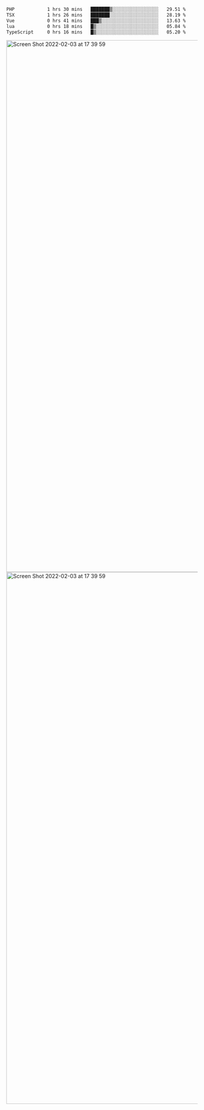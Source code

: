 <!--START_SECTION:waka-->

```txt
PHP            1 hrs 30 mins   ███████▒░░░░░░░░░░░░░░░░░   29.51 %
TSX            1 hrs 26 mins   ███████░░░░░░░░░░░░░░░░░░   28.19 %
Vue            0 hrs 41 mins   ███▒░░░░░░░░░░░░░░░░░░░░░   13.63 %
lua            0 hrs 18 mins   █▒░░░░░░░░░░░░░░░░░░░░░░░   05.84 %
TypeScript     0 hrs 16 mins   █▒░░░░░░░░░░░░░░░░░░░░░░░   05.20 %
```

<!--END_SECTION:waka-->

<img width="1400" alt="Screen Shot 2022-02-03 at 17 39 59" src="https://user-images.githubusercontent.com/45716542/152387304-f2b60485-53a6-4f4b-a818-5cefb1b0c0ae.png">
<img width="1400" alt="Screen Shot 2022-02-03 at 17 39 59" src="https://user-images.githubusercontent.com/45716542/152387273-ea5cdf21-2a45-44da-8bef-00c1763b1d42.png">
